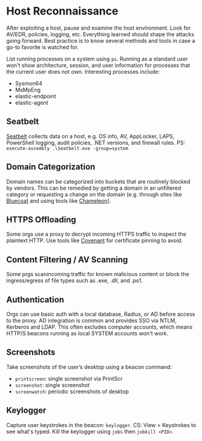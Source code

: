 # Host Reconnaissance

After exploiting a host, pause and examine the host environment. Look for AV/EDR, policies, logging, etc. Everything learned should shape the attacks going forward. Best practice is to know several methods and tools in case a go-to favorite is watched for.

List running processes on a system using ```ps```. Running as a standard user won't show architecture, session, and user information for processes that the current user does not own. Interesting processes  include:
* Sysmon64
* MsMpEng
* elastic-endpoint
* elastic-agent

## Seatbelt

[Seatbelt](https://github.com/GhostPack/Seatbelt) collects data on a host, e.g. OS info, AV, AppLocker, LAPS, PowerShell logging, audit policies, .NET versions, and firewall rules. PS: ```execute-assembly .\Seatbelt.exe -group=system```

## Domain Categorization

Domain names can be categorized into buckets that are routinely blocked by vendors. This can be remedied by getting a domain in an unfiltered category or requesting a change on the domain (e.g. through sites like [Bluecoat](https://sitereview.bluecoat.com) and using tools like [Chameleon](https://github.com/mdsecactivebreach/Chameleon)).

## HTTPS Offloading

Some orgs use a proxy to decrypt incoming HTTPS traffic to inspect the plaintext HTTP. Use tools like [Covenant](https://github.com/cobbr/Covenant) for certificate pinning to avoid.

## Content Filtering / AV Scanning

Some prgs scanincoming traffic for known malicious content or block the ingress/egress of file types such as .exe, .dll, and .ps1.

## Authentication

Orgs can use basic auth with a local database, Radius, or AD before access to the proxy. AD integration is common and provides SSO via NTLM, Kerberos and LDAP. This often excludes computer accounts, which means HTTP/S beacons running as local SYSTEM accounts won't work.

## Screenshots

Take screenshots of the user’s desktop using a beacon command:
* ```printscreen```: single screenshot via PrintScr
* ```screenshot```: single screenshot
* ```screenwatch```: periodic screenshots of desktop

## Keylogger

Capture user keystrokes in the beacon: ```keylogger```. CS: View > Keystrokes to see what's typed. Kill the keylogger using ```jobs``` then ```jobkill <PID>```.



